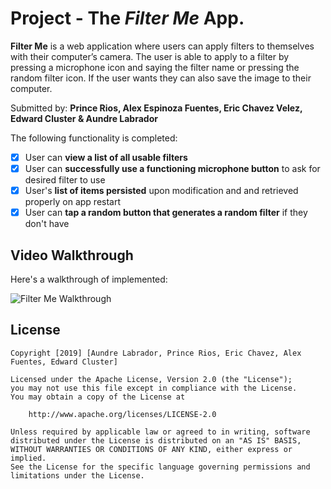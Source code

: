 # Project - The *Filter Me* App.

**Filter Me** is a web application where users can apply filters to themselves with their computer’s camera. The user is able to apply to a filter by pressing a microphone icon and saying the filter name or pressing the random filter icon. If the user wants they can also save the image to their computer. 

Submitted by: **Prince Rios, Alex Espinoza Fuentes, Eric Chavez Velez, Edward Cluster & Aundre Labrador**

The following functionality is completed:

* [x] User can **view a list of all usable filters**
* [x] User can **successfully use a functioning microphone button** to ask for desired filter to use
* [x] User's **list of items persisted** upon modification and and retrieved properly on app restart
* [x] User can **tap a random button that generates a random filter** if they don't have 

## Video Walkthrough

Here's a walkthrough of implemented:

![Filter Me Walkthrough](FilterMeDemo.gif)

## License

    Copyright [2019] [Aundre Labrador, Prince Rios, Eric Chavez, Alex Fuentes, Edward Cluster]

    Licensed under the Apache License, Version 2.0 (the "License");
    you may not use this file except in compliance with the License.
    You may obtain a copy of the License at

        http://www.apache.org/licenses/LICENSE-2.0

    Unless required by applicable law or agreed to in writing, software
    distributed under the License is distributed on an "AS IS" BASIS,
    WITHOUT WARRANTIES OR CONDITIONS OF ANY KIND, either express or implied.
    See the License for the specific language governing permissions and
    limitations under the License.
